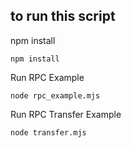 ## to run this script

npm install

```
npm install
```

Run RPC Example

```
node rpc_example.mjs
```

Run RPC Transfer Example

```
node transfer.mjs
```
